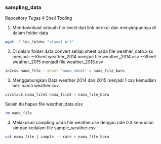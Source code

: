 ### sampling_data
Repository Tugas 4 Shell Tooling

1. Mendownload sebuah file excel dari link berikut dan menyimpannya di dalam folder
data

``` bash
wget -P loc_folder "alamat url"
```

2. Di dalam folder data convert setiap sheet pada file weather_data.xlsx menjadi:
   --Sheet weather_2014 menjadi file weather_2014.csv
   --Sheet weather_2015 menjadi file weather_2015.csv

``` bash
in2csv nama_file --sheet "nama_sheet" > nama_file_baru
```

3. Menggabungkan Data weather 2014 dan 2015 menjadi 1 csv kemudian beri nama
weather.csv.

``` bash
csvstack nama_file1 nama_file2 > nama_file_baru
```

Selain itu hapus file weather_data.xlsx

``` bash 
rm nama_file
```

4. Melakukan sampling pada file weather.csv dengan rate 0.3 kemudian simpan kedalam file
sample_weather.csv

``` bash 
cat nama_file | sample -r rate > nama_file_baru 
```

